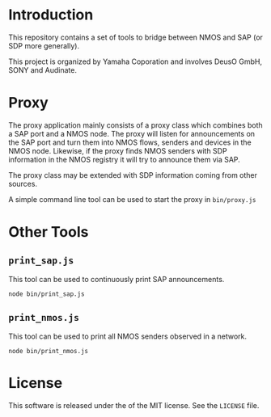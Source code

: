 # Introduction

This repository contains a set of tools to bridge between NMOS and SAP (or SDP
more generally).

This project is organized by Yamaha Coporation and involves DeusO GmbH, SONY and Audinate.

# Proxy

The proxy application mainly consists of a proxy class which combines both a
SAP port and a NMOS node. The proxy will listen for announcements on the SAP
port and turn them into NMOS flows, senders and devices in the NMOS node.
Likewise, if the proxy finds NMOS senders with SDP information in the NMOS
registry it will try to announce them via SAP.

The proxy class may be extended with SDP information coming from other sources.

A simple command line tool can be used to start the proxy in `bin/proxy.js`

# Other Tools

## `print_sap.js`

This tool can be used to continuously print SAP announcements.

    node bin/print_sap.js

## `print_nmos.js`

This tool can be used to print all NMOS senders observed in a network.

    node bin/print_nmos.js

# License

This software is released under the of the MIT license. See the `LICENSE` file.
